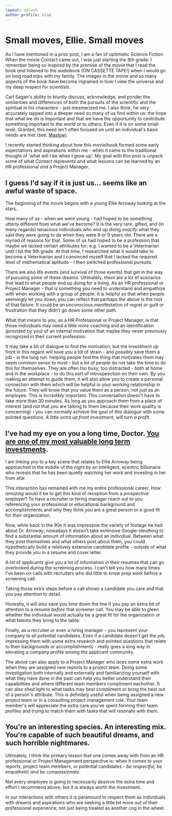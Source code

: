 ```yaml
---
layout: splash
author_profile: true
---
```


# Small moves, Ellie. Small moves
As I have mentioned in a prior post, I am a fan of optimistic Science Fiction. When the movie Contact came out, I was just starting the 8th grade. I remember being so inspired by the premise of the movie that I read the book *and* listened to the audiobook (ON CASSETTE TAPE!) when I would go on long road trips with my family. The images in the movie and so many aspects of the book have become ingrained in how I view the universe and my deep respect for scientists. 

Carl Sagan's ability to bluntly discuss, acknowledge, and ponder the similarities and differences of both the pursuits of the scientific and the spiritual in his characters - just mesmerized me. I also think, he very accurately tapped into a deeper need so many of us find within us: the hope that what we do is important and that we have the opportunity to contribute something important to the world *or* to others. Even if it is on some small level. Granted, this need isn't often focused on until an individual's basic needs are met (see: <a href="https://en.wikipedia.org/wiki/Maslow%27s_hierarchy_of_needs">Maslow</a>). 

I recently started thinking about how this movie/book formed some early expectations and aspirations within me - when it came to the traditional thought of 'what will I be when I grow up'. My goal with this post is unpack some of what *Contact* represents and what lessons can be learned by an HR professional *and* a Project Manager.

## I guess I'd say if it is just us... seems like an awful waste of space.

The beginning of the movie begins with a young Ellie Arroway looking at the stars. 

How many of us - when we were young - had hoped to be something utterly different from what we've become? It is the very rare, gifted, and (in many regards) tenacious individuals who end up doing *exactly* what they said they were going to do when they were 8 or 9 years old. There are a myriad of reasons for that. Some of us had hoped to be a profession that maybe we lacked certain attributes for; e.g. I wanted to be a Veterinarian until I hit the 9th grade. At that time, I researched what it would take to become a Veterinarian and I convinced myself that I lacked the required level of mathematical aptitude - I then switched  professional pursuits. 

There are also life events (and survival of those events) that get in the way of purusing some of these dreams. Ultimately, there are a lot of scenarios that lead to what people end up doing for a living. As an HR professional or Project Manager - that is something you need to understand and empathize with when working with a group of people. It is helpful so that when people seemingly let you down; you can reflect that perhaps the above is the root of that failure. It could be an unconscious manifestation of regret or guilt or frustration that they didn't go down some other path. 

What that means to *you*, as a HR Professional or Project Manager, is that those individuals may need a little more coaching and an identification (provided by you) of an internal motivation that maybe they never previously recognized in their current profession. 

It may take a bit of dialogue to find the motivation; but the investment up front in this regard will save you a lot of strain - and possibly save them a job - in the long run. Helping people find the thing that motivates them may seem common sense to most - but a lot of people do not take the time to do this for themselves. They are often too busy, too distracted - both at home and in the workplace - to do this sort of introspeection on their own. By you making an attempt to guide them, it will also allow you to create a personal connection with them which will be helpful in your working relationship in the future. They will know that you value them as a person, not just as an employee. This is *incredibly* important. This conversation doesn't have to take more than 30 minutes. As long as you approach them from a place of interest (and not that you are talking to them because their work quality is concerning) - you can normally achieve the goal of this dialogue with some pointed questions. *A little extra up front investment, will turn a profit*.

## I've had my eye on you a long time, Doctor. <a href="https://www.youtube.com/watch?v=ePa6eUxhkYo">You are one of my most valuable long term investments</a>.

I am linking you to a key scene that relates to Ellie Arroway being approached in the middle of the night by an intelligent, ecentric billionaire who reveals that he has been quietly watching her work and investing in her from afar. 

This interaction has remained with me my entire professional career. How *amazing* would it be to get this kind of reception from a prospective employer? To have a recruiter or hiring manager reach out to you referencing your professional or educational background and accomplishments and why they think *you* are a great person or a good fit for *their* organization. 

Now, while back in the 90s it was impressive the variety of footage he had about Dr. Arroway; nowadays it doesn't take extensive Google-sleuthing to find a substantial amount of information about an individual. Between what they post themselves and what others post about them, you could hypothetically build a relatively extensive candidate profile - outside of what they provide you in a resume and cover letter. 

A lot of applicants give you a lot of information *in* their resumes that can go overlooked during the screening process. I can't tell you how many times I've been on calls with recruiters who did little to know prep work before a screening call. 

Taking those extra steps before a call shows a candidate you care and that you pay attention to detail. 

Honestly, it will also save you time down the line if you pay an extra bit of attention to a resume *before* that screener call. You may be able to gleen whether the individual would actually be a great fit for the organization or what talents they bring to the table. 

Finally, as a recruiter or even a hiring manager - you represent your company to all potential candidates. Even if a candidate doesn't get the job; impressing them with some extra research and pointed questions that relate to their backgrounds or accomplishments - really goes a long way in elevating a company profile among the applicant community.

The above can also apply to a Project Manager who does some extra work when they are assigned new reports to a project team. Doing some investigation both internally and externally and familiarizing yourself with what they have done in the past can help you better understand their capaibilities and where different team members compliment eachother. It can also shed light to what tasks may best compliment or bring the best out of a person's attribute. This is definitely useful when being assigned a new project team or in a consulting project management role. Your team member's will appreciate the extra care you've spent forming their team profiles and trying to match them with tasks that will resonate with them.

## You're an interesting species. An interesting mix. You're capable of such beautiful dreams, and such horrible nightmares.

Ultimately, I think the primary lesson that one comes away with from an HR professional or Project Management perspective is: when it comes to your reports, project team members, or potential candidates - *be respectful, be empathetic and be compassionate*. 

Not every employee is going to necessarily *deserve* the extra time and effort I recommend above; but it is always worth the investment. 

In our interactions with others it is paramount to respect them as individuals with dreams and aspirations who are seeking a little bit more out of their professional experience; not just being treated as another cog in the wheel.
